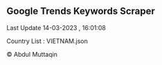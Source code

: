 

## Google Trends Keywords Scraper 
 
Last Update 14-03-2023 , 16:01:08

Country List :
VIETNAM.json



© Abdul Muttaqin 
